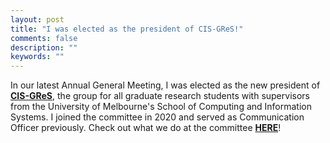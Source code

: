 ```yaml
---
layout: post
title: "I was elected as the president of CIS-GReS!"
comments: false
description: ""
keywords: ""
---
```


In our latest Annual General Meeting, I was elected as the new president of <a href="https://www.cis-gres.org/"><b>CIS-GReS</b></a>, the group for all graduate research students with supervisors from the University of Melbourne's School of Computing and Information Systems. I joined the committee in 2020 and served as Communication Officer previously. Check out what we do at the committee <a href="https://www.cis-gres.org/"><b>HERE</b></a>!